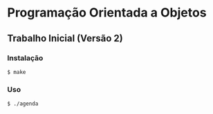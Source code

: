 # Programação Orientada a Objetos
## Trabalho Inicial (Versão 2)

### Instalação

`$ make`

### Uso

`$ ./agenda`
